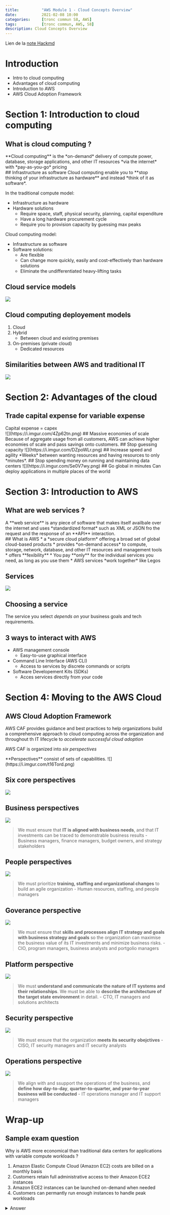```yaml
---
title:          "AWS Module 1 - Cloud Concepts Overview"
date:           2021-02-08 10:00
categories:     [tronc commun S8, AWS]
tags:           [tronc commun, AWS, S8]
description: Cloud Concepts Overview
---
```

Lien de la [note Hackmd](https://hackmd.io/@lemasymasa/B1p5pu0xO)

# Introduction
* Intro to cloud computing
* Advantages of cloud computing
* Introduction to AWS
* AWS Cloud Adoption Framework

# Section 1: Introduction to cloud computing
## What is cloud computing ?
<div class="alert alert-info" role="alert" markdown="1">
**Cloud computing** is the *on-demand* delivery of compute power, database, storage applications, and other IT resources *via the internet* with *pay-as-you-go* pricing
</div>
## Infrastructure as software
Cloud computing enable you to **stop thinking of your infrastructure as hardware** and instead *think of it as software*.

In the traditional compute model:
* Infrastructure as hardware
* Hardware solutions
    * Require space, staff, physical security, planning, capital expenditure
    * Have a long hardware procurement cycle
    * Require you to provision capacity by guessing max peaks

Cloud computing model:
* Infrastructure as software
* Software solutions:
    * Are flexible
    * Can change more quickly, easily and cost-effectively than hardware solutions
    * Eliminate the undifferentiated heavy-lifting tasks

## Cloud service models
![](https://i.imgur.com/9z7nzX1.png)

## Cloud computing deployement models
1. Cloud
2. Hybrid 
    * Between cloud and existing premises
3. On-premises (private cloud)
    * Dedicated resources

## Similarities between AWS and traditional IT
![](https://i.imgur.com/oorOF5D.png)

# Section 2: Advantages of the cloud
## Trade capital expense for variable expense
<div class="alert alert-info" role="alert" markdown="1">
Capital expense = capex
</div>
![](https://i.imgur.com/4Zp62tn.png)
## Massive economies of scale
Because of aggregate usage from all customers, AWS can achieve higher economies of scale and pass savings onto customers.
## Stop guessing capacity
![](https://i.imgur.com/DZpoWLr.png)
## Increase speed and agility
*Weeks* between wanting resources and having resources to only *minutes*.
## Stop spending money on running and maintaining data centers
![](https://i.imgur.com/Se0V7wy.png)
## Go global in minutes
Can deploy applications in multiple places of the world

# Section 3: Introduction to AWS
## What are web services ?
<div class="alert alert-danger" role="alert" markdown="1">
A **web service** is any piece of software that makes itself availbale over the internet and uses *standardized format* such as XML or JSON fro the request and the response of an **API** interaction.
</div>
## What is AWS
* a *secure cloud platform* offering a broad set of global cloud-based products
* provides *on-demand access* to compute, storage, network, database, and other IT resources and management tools
* offers **fexibility**
* You pay **only** for the individual services you need, as long as you use them
* AWS services *work together* like Legos
 
## Services
![](https://i.imgur.com/G8ZGjSz.png)

## Choosing  a service
The service you select *depends on* your business goals and tech requirements.

## 3 ways to interact with AWS
* AWS management console
    * Easy-to-use graphical interface
* Command Line Interface (AWS CLI)
    * Access to services by discrete commands or scripts
* Software Developement Kits (SDKs)
    * Acces services directly from your code

# Section 4: Moving to the AWS Cloud
## AWS Cloud Adoption Framework
AWS CAF provides guidance and best practices to help organizations build a comprehensive approach to cloud computing across the organization and throughout th IT lifecycle to *accelerate successful cloud adoption*

AWS CAF is organized into *six perspectives*
<div class="alert alert-info" role="alert" markdown="1">
**Perspectives** consist of sets of capabilities.
![](https://i.imgur.com/t16Tord.png)
</div>

## Six core perspectives
![](https://i.imgur.com/OplC7nK.png)

## Business perspectives
![](https://i.imgur.com/qnIjBiS.png)

> We must ensure that **IT is aligned with business needs**, and that IT investments can be traced to demonstrable business results - Business managers, finance managers, budget owners, and strategy stakeholders

## People perspectives
![](https://i.imgur.com/qW32FgW.png)

> We must prioritize **training, staffing and organizational changes** to build an agile organization - Human resources, staffing, and people managers

## Goverance perspective
![](https://i.imgur.com/F7tw2x6.png)

> We must ensure that **skills and processes align IT strategy and goals with business strategy and goals** so the organization can maximise the business value of its IT investments and minimize business risks. - CIO, program managers, business analysts and portgolio managers

## Platform perspective
![](https://i.imgur.com/ZehgzFL.png)

> We must **understand and communicate the nature of IT systems and their relationships**. We must be able to **describe the architecture of the target state environment** in detail. - CTO, IT managers and solutions architects

## Security perspective
![](https://i.imgur.com/qVZ0Ywx.png)

> We must ensure that the organization **meets its security obejctives** - CISO, IT security managers and IT security analysts

## Operations perspective
![](https://i.imgur.com/DqjVdNH.png)

> We align with and ssupport the operations of the business, and **define how day-to-day**, **quarter-to-quarter, and year-to-year business will be conducted** - IT operations manager and IT support managers

# Wrap-up
## Sample exam question
Why is AWS more economical than traditional data centers for applications with variable compute workloads ?
1. Amazon Elastic Compute Cloud (Amazon EC2) costs are billed on a monthly basis
2. Customers retain full administrative access to their Amazon ECE2 instances
3. Amazon ECE2 instances can be launched on-demand when needed
4. Customers can permantly run enough instances to handle peak workloads

<details markdown="1">
<summary>Answer</summary>

Keywords: **AWS more economical than traditional data centers**, indicate one of the 6 computing benefits and **variable** indicates need for flexibility

Answer: 3

</details>